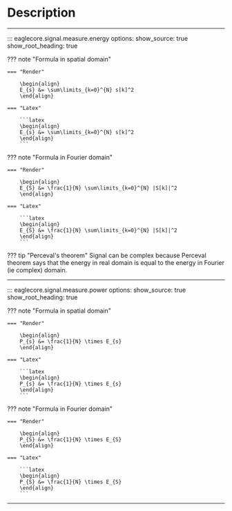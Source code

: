 # Description

---

::: eaglecore.signal.measure.energy
    options:
        show_source: true
        show_root_heading: true


??? note "Formula in spatial domain"

    === "Render"

        \begin{align}
        E_{s} &= \sum\limits_{k=0}^{N} s[k]^2
        \end{align}

    === "Latex"

        ```latex
        \begin{align}
        E_{s} &= \sum\limits_{k=0}^{N} s[k]^2
        \end{align}
        ```
 
??? note "Formula in Fourier domain"

    === "Render"

        \begin{align}
        E_{S} &= \frac{1}{N} \sum\limits_{k=0}^{N} |S[k]|^2
        \end{align}

    === "Latex"

        ```latex
        \begin{align}
        E_{S} &= \frac{1}{N} \sum\limits_{k=0}^{N} |S[k]|^2
        \end{align}
        ```


??? tip "Perceval's theorem"
    Signal can be complex because Perceval theorem says
    that the energy in real domain is equal to the energy
    in Fourier (ie complex) domain.

---

::: eaglecore.signal.measure.power
    options:
        show_source: true
        show_root_heading: true

??? note "Formula in spatial domain"

    === "Render"

        \begin{align}
        P_{s} &= \frac{1}{N} \times E_{s}
        \end{align}

    === "Latex"

        ```latex
        \begin{align}
        P_{s} &= \frac{1}{N} \times E_{s}
        \end{align}
        ```

??? note "Formula in Fourier domain"

    === "Render"

        \begin{align}
        P_{S} &= \frac{1}{N} \times E_{S}
        \end{align}

    === "Latex"

        ```latex
        \begin{align}
        P_{S} &= \frac{1}{N} \times E_{S}
        \end{align}
        ```
        
---
